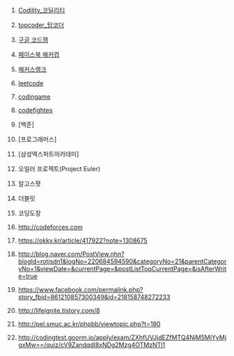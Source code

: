1. [Codility_코딜리티](https://app.codility.com/programmers/)
2. [topcoder_탑코더](www.topcoder.com)
3. [구글 코드잼](https://code.google.com/codejam/)
4. [페이스북 해커컵](https://www.facebook.com/hackercup/)
5. [해커스랭크](https://www.hackerrank.com)
6. [leetcode](https://leetcode.com)
7. [codingame](https://www.codingame.com/start)
8. [codefightes](https://codefights.com)

1. [백준]
2. [프로그래머스]
3. [삼성엑스퍼트아카데미]
4. 오일러 프로젝트(Project Euler)
5. 알고스팟
6. 더블릿
7. 코딩도장
8. http://codeforces.com
9. https://okky.kr/article/417922?note=1308675
10. http://blog.naver.com/PostView.nhn?blogId=rotjsdn1&logNo=220684594590&categoryNo=21&parentCategoryNo=1&viewDate=&currentPage=&postListTopCurrentPage=&isAfterWrite=true
11. https://www.facebook.com/permalink.php?story_fbid=861210857300349&id=218158748272233
12. http://lifeignite.tistory.com/8
13. http://pel.smuc.ac.kr/phpbb/viewtopic.php?t=180
14. http://codingtest.goorm.io/apply/exam/ZXhfUVJjdEZfMTQ4NjM5MjYyMjgxMw==/quiz/cV9Zandqdl8xNDg2Mzg4OTMzNTI1